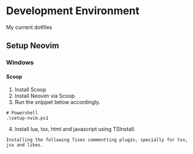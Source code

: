 # Development Environment
My current dotfiles

## Setup Neovim
### Windows
#### Scoop
1. Install Scoop
2. Install Neovim via Scoop
3. Run the snippet below accordingly.
```
# Powershell
.\setup-nvim.ps1
```

4. Install lua, tsx, html and javascript using TSInstall.
```
Installing the following fixes commentting plugin, specially for tsx, jsx and likes.
```
